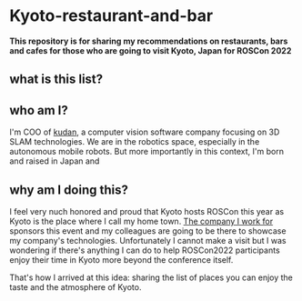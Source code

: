 # Kyoto-restaurant-and-bar

**This repository is for sharing my recommendations on restaurants, bars and cafes for those who are going to visit Kyoto, Japan for ROSCon 2022**

## what is this list?


## who am I?

I'm COO of [kudan](https://www.kudan.io), a computer vision software company focusing on 3D SLAM technologies.
We are in the robotics space, especially in the autonomous mobile robots.
But more importantly in this context, I'm born and raised in Japan and 


## why am I doing this?

I feel very nuch honored and proud that Kyoto hosts ROSCon this year as Kyoto is the place where I call my home town.
[The company I work for](https://www/kudan.io) sponsors this event and my colleagues are going to be there to showcase my company's technologies. 
Unfortunately I cannot make a visit but I was wondering if there's anything I can do to help ROSCon2022 participants enjoy their time in Kyoto more beyond the conference itself. 



That's how I arrived at this idea: sharing the list of places you can enjoy the taste and the atmosphere of Kyoto.
